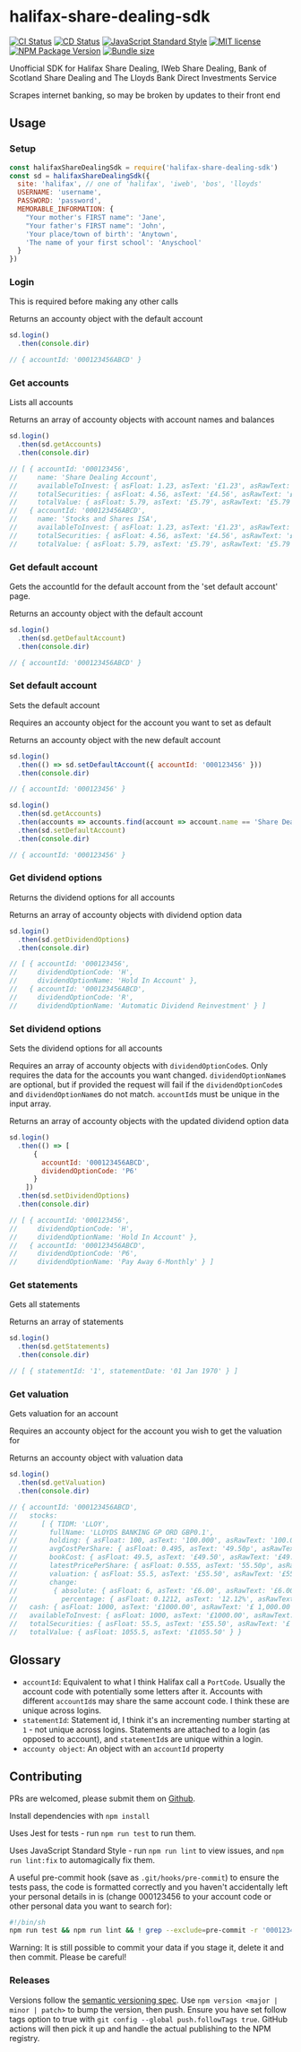 # halifax-share-dealing-sdk

[![CI Status](https://github.com/domdomegg/halifax-share-dealing-sdk/workflows/CI/badge.svg)](https://github.com/domdomegg/halifax-share-dealing-sdk/actions?workflow=CI)
[![CD Status](https://github.com/domdomegg/halifax-share-dealing-sdk/workflows/CD/badge.svg)](https://github.com/domdomegg/halifax-share-dealing-sdk/actions?workflow=CD)
[![JavaScript Standard Style](https://img.shields.io/badge/code_style-standard-brightgreen.svg)](https://standardjs.com)
[![MIT license](https://img.shields.io/badge/License-MIT-blue.svg)](https://github.com/domdomegg/halifax-share-dealing-sdk/blob/master/LICENSE)
[![NPM Package Version](https://img.shields.io/npm/v/halifax-share-dealing-sdk)](https://www.npmjs.com/package/halifax-share-dealing-sdk) 
[![Bundle size](https://img.shields.io/bundlephobia/minzip/halifax-share-dealing-sdk?label=size)](https://bundlephobia.com/result?p=halifax-share-dealing-sdk@latest)

Unofficial SDK for Halifax Share Dealing, IWeb Share Dealing, Bank of Scotland Share Dealing and The Lloyds Bank Direct Investments Service

Scrapes internet banking, so may be broken by updates to their front end

## Usage

### Setup

```js
const halifaxShareDealingSdk = require('halifax-share-dealing-sdk')
const sd = halifaxShareDealingSdk({
  site: 'halifax', // one of 'halifax', 'iweb', 'bos', 'lloyds'
  USERNAME: 'username',
  PASSWORD: 'password',
  MEMORABLE_INFORMATION: {
    "Your mother's FIRST name": 'Jane',
    "Your father's FIRST name": 'John',
    'Your place/town of birth': 'Anytown',
    'The name of your first school': 'Anyschool'
  }
})
```

### Login

This is required before making any other calls

Returns an accounty object with the default account

```js
sd.login()
  .then(console.dir)

// { accountId: '000123456ABCD' }
```

### Get accounts

Lists all accounts

Returns an array of accounty objects with account names and balances

```js
sd.login()
  .then(sd.getAccounts)
  .then(console.dir)

// [ { accountId: '000123456',
//     name: 'Share Dealing Account',
//     availableToInvest: { asFloat: 1.23, asText: '£1.23', asRawText: '£1.23' },
//     totalSecurities: { asFloat: 4.56, asText: '£4.56', asRawText: '£4.56' },
//     totalValue: { asFloat: 5.79, asText: '£5.79', asRawText: '£5.79' } },
//   { accountId: '000123456ABCD',
//     name: 'Stocks and Shares ISA',
//     availableToInvest: { asFloat: 1.23, asText: '£1.23', asRawText: '£1.23' },
//     totalSecurities: { asFloat: 4.56, asText: '£4.56', asRawText: '£4.56' },
//     totalValue: { asFloat: 5.79, asText: '£5.79', asRawText: '£5.79' } } ]
```

### Get default account

Gets the accountId for the default account from the 'set default account' page.

Returns an accounty object with the default account

```js
sd.login()
  .then(sd.getDefaultAccount)
  .then(console.dir)

// { accountId: '000123456ABCD' }
```

### Set default account

Sets the default account

Requires an accounty object for the account you want to set as default

Returns an accounty object with the new default account

```js
sd.login()
  .then(() => sd.setDefaultAccount({ accountId: '000123456' }))
  .then(console.dir)

// { accountId: '000123456' }
```

```js
sd.login()
  .then(sd.getAccounts)
  .then(accounts => accounts.find(account => account.name == 'Share Dealing Account'))
  .then(sd.setDefaultAccount)
  .then(console.dir)

// { accountId: '000123456' }
```

### Get dividend options

Returns the dividend options for all accounts

Returns an array of accounty objects with dividend option data

```js
sd.login()
  .then(sd.getDividendOptions)
  .then(console.dir)

// [ { accountId: '000123456',
//     dividendOptionCode: 'H',
//     dividendOptionName: 'Hold In Account' },
//   { accountId: '000123456ABCD',
//     dividendOptionCode: 'R',
//     dividendOptionName: 'Automatic Dividend Reinvestment' } ]
```

### Set dividend options

Sets the dividend options for all accounts

Requires an array of accounty objects with `dividendOptionCode`s. Only requires the data for the accounts you want changed. `dividendOptionName`s are optional, but if provided the request will fail if the `dividendOptionCode`s and `dividendOptionName`s do not match. `accountId`s must be unique in the input array.

Returns an array of accounty objects with the updated dividend option data

```js
sd.login()
  .then(() => [
      {
        accountId: '000123456ABCD',
        dividendOptionCode: 'P6'
      }
    ])
  .then(sd.setDividendOptions)
  .then(console.dir)

// [ { accountId: '000123456',
//     dividendOptionCode: 'H',
//     dividendOptionName: 'Hold In Account' },
//   { accountId: '000123456ABCD',
//     dividendOptionCode: 'P6',
//     dividendOptionName: 'Pay Away 6-Monthly' } ]
```

### Get statements

Gets all statements

Returns an array of statements

```js
sd.login()
  .then(sd.getStatements)
  .then(console.dir)

// [ { statementId: '1', statementDate: '01 Jan 1970' } ]
```

### Get valuation

Gets valuation for an account

Requires an accounty object for the account you wish to get the valuation for

Returns an accounty object with valuation data


```js
sd.login()
  .then(sd.getValuation)
  .then(console.dir)

// { accountId: '000123456ABCD',
//   stocks:
//      [ { TIDM: 'LLOY',
//        fullName: 'LLOYDS BANKING GP ORD GBP0.1',
//        holding: { asFloat: 100, asText: '100.000', asRawText: '100.000' },
//        avgCostPerShare: { asFloat: 0.495, asText: '49.50p', asRawText: '49.50p' },
//        bookCost: { asFloat: 49.5, asText: '£49.50', asRawText: '£49.50' },
//        latestPricePerShare: { asFloat: 0.555, asText: '55.50p', asRawText: '*55.50p' },
//        valuation: { asFloat: 55.5, asText: '£55.50', asRawText: '£55.50' },
//        change:
//         { absolute: { asFloat: 6, asText: '£6.00', asRawText: '£6.00' },
//           percentage: { asFloat: 0.1212, asText: '12.12%', asRawText: '12.12%' } } } ],
//   cash: { asFloat: 1000, asText: '£1000.00', asRawText: '£ 1,000.00' },
//   availableToInvest: { asFloat: 1000, asText: '£1000.00', asRawText: '£ 1,000.00' },
//   totalSecurities: { asFloat: 55.5, asText: '£55.50', asRawText: '£ 55.50' },
//   totalValue: { asFloat: 1055.5, asText: '£1055.50' } }
```

## Glossary

- `accountId`: Equivalent to what I think Halifax call a `PortCode`. Usually the account code with potentially some letters after it. Accounts with different `accountId`s may share the same account code. I think these are unique across logins.
- `statementId`: Statement id, I think it's an incrementing number starting at `1` - not unique across logins. Statements are attached to a login (as opposed to account), and `statementId`s are unique within a login.
- `accounty object`: An object with an `accountId` property

## Contributing

PRs are welcomed, please submit them on [Github](https://github.com/domdomegg/halifax-share-dealing-sdk/pulls).

Install dependencies with `npm install`

Uses Jest for tests - run `npm run test` to run them.

Uses JavaScript Standard Style - run `npm run lint` to view issues, and `npm run lint:fix` to automagically fix them.

A useful pre-commit hook (save as `.git/hooks/pre-commit`) to ensure the tests pass, the code is formatted correctly and you haven't accidentally left your personal details in is (change 000123456 to your account code or other personal data you want to search for):

```sh
#!/bin/sh
npm run test && npm run lint && ! grep --exclude=pre-commit -r '000123456' .
```

Warning: It is still possible to commit your data if you stage it, delete it and then commit. Please be careful!

### Releases

Versions follow the [semantic versioning spec](https://semver.org/). Use `npm version <major | minor | patch>` to bump the version, then push. Ensure you have set follow tags option to true with `git config --global push.followTags true`. GitHub actions will then pick it up and handle the actual publishing to the NPM registry.